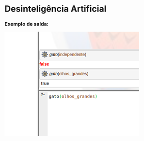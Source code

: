 # Desinteligência Artificial

### Exemplo de saída:
![alt](https://github.com/nikumu/desinteligencia-artificial/blob/master/image.png)
